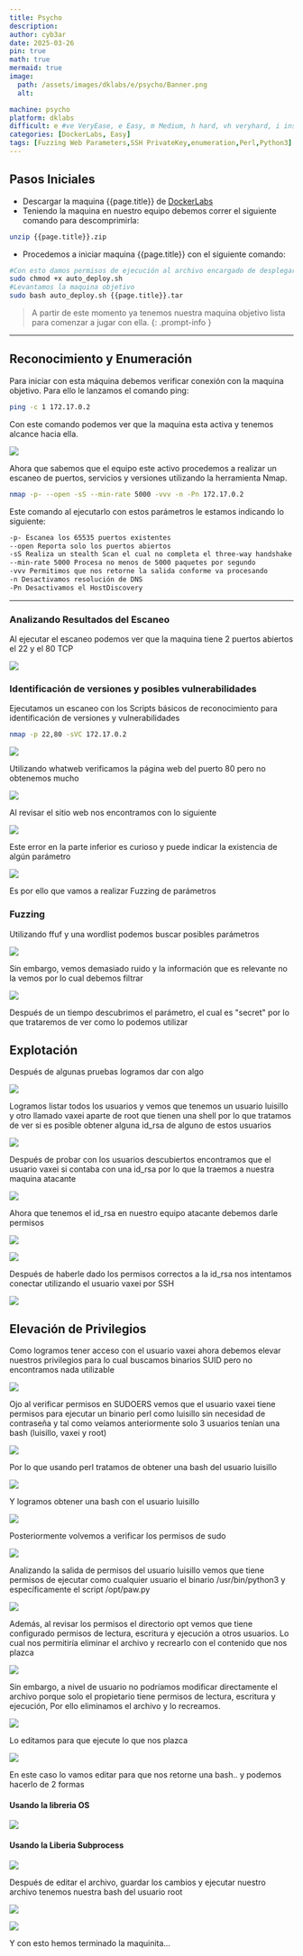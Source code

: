 ```yaml
---
title: Psycho
description:
author: cyb3ar
date: 2025-03-26
pin: true
math: true
mermaid: true
image:
  path: /assets/images/dklabs/e/psycho/Banner.png
  alt: 

machine: psycho
platform: dklabs
difficult: e #ve VeryEase, e Easy, m Medium, h hard, vh veryhard, i insane
categories: [DockerLabs, Easy]
tags: [Fuzzing Web Parameters,SSH PrivateKey,enumeration,Perl,Python3]
---
```


## Pasos Iniciales

- Descargar la maquina {{page.title}} de [DockerLabs](https://dockerlabs.es/)
- Teniendo la maquina en nuestro equipo debemos correr el siguiente comando para descomprimirla:

```bash
unzip {{page.title}}.zip
```

- Procedemos a iniciar maquina {{page.title}} con el siguiente comando:

```bash
#Con esto damos permisos de ejecución al archivo encargado de desplegarnos la máquina.
sudo chmod +x auto_deploy.sh
#Levantamos la maquina objetivo
sudo bash auto_deploy.sh {{page.title}}.tar
```

<!-- markdownlint-capture -->
<!-- markdownlint-disable -->

> A partir de este momento ya tenemos nuestra maquina objetivo lista para comenzar a jugar con ella.
{: .prompt-info }

<!-- markdownlint-restore -->

----------------------------------------------------------------------------

## Reconocimiento y Enumeración

Para iniciar con esta máquina debemos verificar conexión con la maquina objetivo. Para ello le lanzamos el comando ping:

```bash
ping -c 1 172.17.0.2
```

Con este comando podemos ver que la maquina esta activa y tenemos alcance hacia ella. 

![](/assets/images/{{page.platform}}/{{page.difficult}}/{{page.machine}}/Ping.png)

Ahora que sabemos que el equipo este activo procedemos a realizar un escaneo de puertos, servicios y versiones utilizando la herramienta Nmap.

```bash
nmap -p- --open -sS --min-rate 5000 -vvv -n -Pn 172.17.0.2
```

Este comando al ejecutarlo con estos parámetros le estamos indicando lo siguiente:

```bash
-p- Escanea los 65535 puertos existentes
--open Reporta solo los puertos abiertos
-sS Realiza un stealth Scan el cual no completa el three-way handshake (SYN / SYN-ACK / RST)
--min-rate 5000 Procesa no menos de 5000 paquetes por segundo
-vvv Permitimos que nos retorne la salida conforme va procesando
-n Desactivamos resolución de DNS
-Pn Desactivamos el HostDiscovery
```

---------------------------------------------------------------------------------

### Analizando Resultados del Escaneo

Al ejecutar el escaneo podemos ver que la maquina tiene 2 puertos abiertos el 22 y el 80 TCP

![](/assets/images/{{page.platform}}/{{page.difficult}}/{{page.machine}}/Nmap1.png)

### Identificación de versiones y posibles vulnerabilidades

Ejecutamos un escaneo con los Scripts básicos de reconocimiento para identificación de versiones y vulnerabilidades

```bash
nmap -p 22,80 -sVC 172.17.0.2
```

![](/assets/images/{{page.platform}}/{{page.difficult}}/{{page.machine}}/Nmap2.png)

Utilizando whatweb verificamos la página web del puerto 80 pero no obtenemos mucho

![](/assets/images/{{page.platform}}/{{page.difficult}}/{{page.machine}}/Whatweb.png)

Al revisar el sitio web nos encontramos con lo siguiente

![](/assets/images/{{page.platform}}/{{page.difficult}}/{{page.machine}}/Web.png)

Este error en la parte inferior es curioso y puede indicar la existencia de algún parámetro

![](/assets/images/{{page.platform}}/{{page.difficult}}/{{page.machine}}/Web2.png)

Es por ello que vamos a realizar Fuzzing de parámetros

### Fuzzing

Utilizando ffuf y una wordlist podemos buscar posibles parámetros

![](/assets/images/{{page.platform}}/{{page.difficult}}/{{page.machine}}/ffuf.png)

Sin embargo, vemos demasiado ruido y la información que es relevante no la vemos por lo cual debemos filtrar 

![](/assets/images/{{page.platform}}/{{page.difficult}}/{{page.machine}}/ffuf_filter.png)

Después de un tiempo descubrimos el parámetro, el cual es "secret" por lo que trataremos de ver como lo podemos utilizar

## Explotación

Después de algunas pruebas logramos dar con algo

![](/assets/images/{{page.platform}}/{{page.difficult}}/{{page.machine}}/Parameter1.png)

Logramos listar todos los usuarios y vemos que tenemos un usuario luisillo y otro llamado vaxei aparte de root que tienen una shell por lo que tratamos de ver si es posible obtener alguna id_rsa de alguno de estos usuarios

![](/assets/images/{{page.platform}}/{{page.difficult}}/{{page.machine}}/Parameter2.png)

Después de probar con los usuarios descubiertos encontramos que el usuario vaxei si contaba con una id_rsa por lo que la traemos a nuestra maquina atacante

![](/assets/images/{{page.platform}}/{{page.difficult}}/{{page.machine}}/id_rsa.png)

Ahora que tenemos el id_rsa en nuestro equipo atacante debemos darle permisos

![](/assets/images/{{page.platform}}/{{page.difficult}}/{{page.machine}}/Permisos.png)

![](/assets/images/{{page.platform}}/{{page.difficult}}/{{page.machine}}/VerificaPermisos.png)

Después de haberle dado los permisos correctos a la id_rsa nos intentamos conectar utilizando el usuario vaxei por SSH

![](/assets/images/{{page.platform}}/{{page.difficult}}/{{page.machine}}/SSH.png)

## Elevación de Privilegios 

Como logramos tener acceso con el usuario vaxei ahora debemos elevar nuestros privilegios para lo cual buscamos binarios SUID pero no encontramos nada utilizable

![](/assets/images/{{page.platform}}/{{page.difficult}}/{{page.machine}}/SUID.png)

Ojo al verificar permisos en SUDOERS
vemos que el usuario vaxei tiene permisos para ejecutar un binario perl como luisillo sin necesidad de contraseña y tal como veíamos anteriormente solo 3 usuarios tenían una bash (luisillo, vaxei y root)

![](/assets/images/{{page.platform}}/{{page.difficult}}/{{page.machine}}/SUDOERS.png)

Por lo que usando perl tratamos de obtener una bash del usuario luisillo

![](/assets/images/{{page.platform}}/{{page.difficult}}/{{page.machine}}/SUDO2.png)

Y logramos obtener una bash con el usuario luisillo

![](/assets/images/{{page.platform}}/{{page.difficult}}/{{page.machine}}/luisillo.png)

Posteriormente volvemos a verificar los permisos de sudo

![](/assets/images/{{page.platform}}/{{page.difficult}}/{{page.machine}}/SUDO_Luisillo.png)

Analizando la salida de permisos del usuario luisillo vemos que tiene permisos de ejecutar como cualquier usuario el binario /usr/bin/python3 y específicamente el script /opt/paw.py

![](/assets/images/{{page.platform}}/{{page.difficult}}/{{page.machine}}/PermisosOPT.png)

Además, al revisar los permisos el directorio opt vemos que tiene configurado permisos de lectura, escritura y ejecución a otros usuarios. Lo cual nos permitiría eliminar el archivo y recrearlo con el contenido que nos plazca

![](/assets/images/{{page.platform}}/{{page.difficult}}/{{page.machine}}/File_Privs.png)

Sin embargo, a nivel de usuario no podríamos modificar directamente el archivo porque solo el propietario tiene permisos de lectura, escritura y ejecución, Por ello eliminamos el archivo y lo recreamos.

![](/assets/images/{{page.platform}}/{{page.difficult}}/{{page.machine}}/Remove_File.png)

Lo editamos para que ejecute lo que nos plazca

![](/assets/images/{{page.platform}}/{{page.difficult}}/{{page.machine}}/Edit_py.png)

En este caso lo vamos editar para que nos retorne una bash.. y podemos hacerlo de 2 formas

#### Usando la libreria OS

![](/assets/images/{{page.platform}}/{{page.difficult}}/{{page.machine}}/os_shell.png)

#### Usando la Liberia Subprocess

![](/assets/images/{{page.platform}}/{{page.difficult}}/{{page.machine}}/subprocess_shell.png)

Después de editar el archivo, guardar los cambios y ejecutar nuestro archivo tenemos nuestra bash del usuario root

![](/assets/images/{{page.platform}}/{{page.difficult}}/{{page.machine}}/Exploit.png)

![](/assets/images/{{page.platform}}/{{page.difficult}}/{{page.machine}}/Root.png)

Y con esto hemos terminado la maquinita...